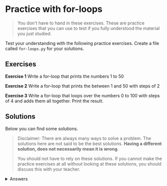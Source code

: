 # Practice with for-loops
> You don't have to hand in these exercises. These are practice exercises that you can use to test if you fully understood the material you just studied.

Test your understanding with the following practice exercises. Create a file called `for-loops.py` for your solutions.

## Exercises

**Exercise 1** Write a for-loop that prints the numbers 1 to 50

**Exercise 2** Write a for-loop that prints the between 1 and 50 with steps of 2

**Exercise 3** Write a for-loop that loops over the numbers 0 to 100 with steps of 4 and adds them all together. Print the result.

## Solutions
Below you can find some solutions.

> Disclaimer: There are always many ways to solve a problem. The solutions here are not said to be the best solutions.
**Having a different solution, does not necessarily mean it is wrong**.
>
> You should not have to rely on these solutions. If you cannot make the practice exercises at all without looking at these solutions, you should discuss this with your teacher.

<details markdown="1"><summary  markdown="span">Answers</summary>

**Exercise 1**

    for i in range(1, 51):
        print(i)

**Exercise 2**

    for i in range(1, 51, 2):
        print(i)

**Exercise 3**

    total = 0
    for i in range(4, 101, 4):
        total += i
    print(total)

</details>
